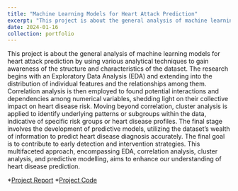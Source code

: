 ```yaml
---
title: "Machine Learning Models for Heart Attack Prediction"
excerpt: "This project is about the general analysis of machine learning  models  for  heart  attack  prediction  by  using  various analytical  techniques  to  gain  awareness  of  the  structure  and characteristics  of  the  dataset. <br/><img src='/images/Heart.png'>"
date: 2024-01-16
collection: portfolio
---
```


This project is about the general analysis of machine learning  models  for  heart  attack  prediction  by  using  various analytical  techniques  to  gain  awareness  of  the  structure  and characteristics  of  the  dataset.  The  research  begins  with  an  Exploratory Data Analysis (EDA) and extending into the distribution of individual features and the relationships among them. Correlation analysis is then employed to found potential interactions and dependencies among numerical variables, shedding light on their collective  impact  on  heart  disease  risk.  Moving  beyond  correlation, cluster analysis is applied to identify underlying patterns or subgroups  within  the data,  indicative  of  specific  risk  groups  or heart disease profiles. The final stage involves the development of predictive  models, utilizing  the  dataset’s  wealth  of  information to  predict  heart  disease  diagnosis  accurately.  The  final  goal  is to contribute to early detection and intervention strategies. This multifaceted approach, encompassing EDA, correlation analysis, cluster  analysis,  and  predictive  modelling,  aims  to  enhance  our understanding  of  heart  disease  prediction. 

*[Project Report](https://mega.nz/folder/GK5UDAyQ#9yoKxIGzkO459K4s-grSJQ/file/XfolDLxR)
*[Project Code](https://mega.nz/folder/GK5UDAyQ#9yoKxIGzkO459K4s-grSJQ/file/fDhx1TyA)
